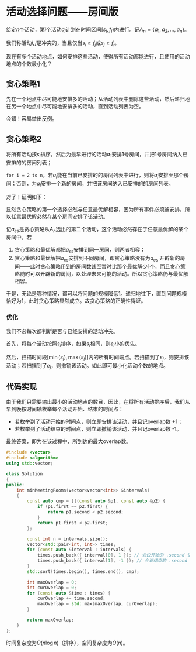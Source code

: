 # 活动选择问题——房间版

给定$n$个活动，第$i$个活动$a_i$计划在时间区间$[s_i,f_i)$内进行。记$A_n= \{a_1,a_2,\dots,a_n\}$。

我们称活动$i,j$是冲突的，当且仅当$s_i \geq f_j$或$s_j \geq f_i$。

现在有多个活动地点，如何安排这些活动，使得所有活动都能进行，且使用的活动地点的个数最小化？

## 贪心策略1

先在一个地点中尽可能地安排多的活动；从活动列表中删除这些活动，然后递归地在另一个地点中尽可能地安排多的活动，直到活动列表为空。

会错！容易举出反例。

## 贪心策略2

将所有活动按$s_i$排序，然后为最早进行的活动$a_1$安排$1$号房间，并把$1$号房间纳入已安排的的房间列表；

`for i = 2 to n`，若$a_i$能在当前已安排的的房间列表中进行，则将$a_i$安排至那个房间；否则，为$a_i$安排一个新的房间，并把该房间纳入已安排的的房间列表。

对了！证明如下：

显然贪心策略的第一个选择必然与任意最优解相容，因为所有事件必须被安排，所以任意最优解必然在某个房间安排了该活动。

记$a_{es}$是贪心策略从$A_n$选出的第二个活动，这个活动必然存在于任意最优解的某个房间中。若

1. 贪心策略和最优解都把$a_{es}$安排到同一房间，则两者相容；
2. 贪心策略和最优解把$a_{es}$安排到不同房间，即贪心策略没有为$a_{es}$
   开辟新的房间——此时贪心策略用到的房间数甚至暂时比那个最优解少$1$个，而且贪心策略随时可以开辟新的房间，以处理未来可能的活动。所以贪心策略仍与最优解相容。

于是，无论是哪种情况，都可以将问题的规模降低$1$。递归地往下，直到问题规模恰好为$1$，此时贪心策略显然成立。故贪心策略的正确性得证。

### 优化

我们不必每次都判断是否与已经安排的活动冲突。

首先，将每个活动按照$s_i$排序，如果$s_i$相同，则$e_i$小的优先。

然后，扫描时间段$[\min(s_i), \max(s_i)]$内的所有时间端点。若扫描到了$s_j$，则安排该活动；若扫描到了$e_j$，则撤销该活动。如此即可最小化活动个数的地点。

## 代码实现

由于我们只需要输出最小的活动地点的数目，因此，在将所有活动排序后，我们从早到晚按时间轴枚举每个活动开始、结束的时间点：

* 若枚举到了活动开始的时间点，则立即安排该活动，并且记overlap数 +1；
* 若枚举到了活动结束的时间点，则立即撤销该活动，并且记overlap数 -1。

最终答案，即为在该过程中，所到达的最大overlap数。

```cpp
#include <vector>
#include <algorithm>
using std::vector;

class Solution
{
public:
    int minMeetingRooms(vector<vector<int>> &intervals)
    {
        const auto cmp = [](const auto &p1, const auto &p2) {
            if (p1.first == p2.first) {
                return p1.second < p2.second;
            }
            return p1.first < p2.first;
        };

        const int n = intervals.size();
        vector<std::pair<int, int>> times;
        for (const auto &interval : intervals) {
            times.push_back({ interval[0], 1 }); // 会议开始的 .second 记为 1
            times.push_back({ interval[1], -1 }); // 会议结束的 .second 记为 -1
        }
        std::sort(times.begin(), times.end(), cmp);

        int maxOverlap = 0;
        int curOverlap = 0;
        for (const auto &time : times) {
            curOverlap += time.second;
            maxOverlap = std::max(maxOverlap, curOverlap);
        }

        return maxOverlap;
    }
};
```

时间复杂度为$O(n \log n)$（排序），空间复杂度为$O(n)$。

